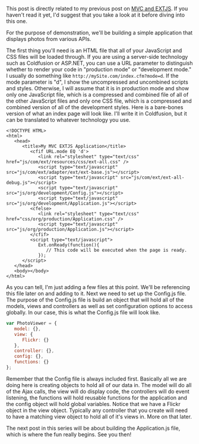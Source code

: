This post is directly related to my previous post on [MVC and EXTJS](/blog/mvc-and-extjs-1-introduction/).   If you haven't read it yet, I'd suggest that you take a look at it before diving into this one.

<!-- more -->

For the purpose of demonstration, we'll be building a simple application that displays photos from various APIs.

The first thing you'll need is an HTML file that all of your JavaScript and CSS files will be loaded through.  If you are using a server-side technology such as Coldfusion or ASP.NET, you can use a URL parameter to distinguish whether to render your code in "production mode" or "development mode."  I usually do something like `http://mySite.com/index.cfm?mode=d`. If the mode parameter is "d", I show the uncompressed and uncombined scripts and styles.  Otherwise, I will assume that it is in production mode and show only one JavaScript file, which is a compressed and combined file of all of the other JavaScript files and only one CSS file, which is a compressed and combined version of all of the development styles.  Here is a bare-bones version of what an index page will look like.  I'll write it in Coldfusion, but it can be translated to whatever technology you use.

```html4strict
<!DOCTYPE HTML>
<html>
   <head>
      <title>My MVC EXTJS Application</title>
         <cfif URL.mode EQ 'd'>
            <link rel="stylesheet" type="text/css" href="js/com/ext/resources/css/ext-all.css" />
            <script type="text/javascript" src="js/com/ext/adapter/ext/ext-base.js"></script>
            <script type="text/javascript" src="js/com/ext/ext-all-debug.js"></script>
            <script type="text/javascript" src="js/org/development/Config.js"></script>
            <script type="text/javascript" src="js/org/development/Application.js"></script>
         <cfelse>
            <link rel="stylesheet" type="text/css" href="css/org/production/Application.css" />
            <script type="text/javascript" src="js/org/production/Application.js"></script>
         </cfif>
         <script type="text/javascript">
            Ext.onReady(function(){
               // This code will be executed when the page is ready.
            });
      </script>
   </head>
   <body></body>
</html>
```

As you can tell, I'm just adding a few files at this point.  We'll be referencing this file later on and adding to it.  Next we need to set up the Config.js file.  The purpose of the Config.js file is build an object that will hold all of the models, views and controllers as well as set configuration options to access globally.  In our case, this is what the Config.js file will look like.

```javascript
var PhotoViewer = {
   model: {},
   view: {
      Flickr: {}
   },
   controller: {},
   config: {},
   functions: {}
};
```

Remember that the Config file is always included first.  Basically all we are doing here is creating objects to hold all of our data in.  The model will do all of the Ajax calls, the view will do display code, the controllers will do event listening, the functions will hold reusable functions for the application and the config object will hold global variables.  Notice that we have a Flickr object in the view object.  Typically any controller that you create will need to have a matching view object to hold all of it's views in.  More on that later.

The next post in this series will be about building the Application.js file, which is where the fun really begins.  See you then!